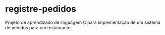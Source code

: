 # registre-pedidos
Projeto de aprendizado de linguagem C para implementação de um sistema de pedidos para um restaurante.
